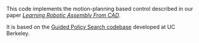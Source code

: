 This code implements the motion-planning based control described in our paper [*Learning Robotic Assembly From CAD*](https://arxiv.org/abs/1803.07635).

It is based on the [Guided Policy Search codebase](https://github.com/cbfinn/gps) developed at UC Berkeley.
